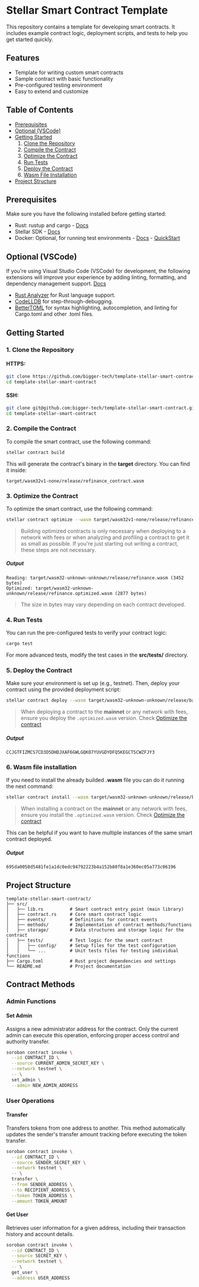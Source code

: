 # Stellar Smart Contract Template

This repository contains a template for developing smart contracts. It includes example contract logic, deployment scripts, and tests to help you get started quickly.

## Features

- Template for writing custom smart contracts
- Sample contract with basic functionality
- Pre-configured testing environment
- Easy to extend and customize

## Table of Contents

- [Prerequisites](#prerequisites)
- [Optional (VSCode)](#optional-vscode)
- [Getting Started](#getting-started)
  1.  [Clone the Repository](#1-clone-the-repository)
  2.  [Compile the Contract](#2-compile-the-contract)
  3.  [Optimize the Contract](#3-optimize-the-contract)
  4.  [Run Tests](#4-run-tests)
  5.  [Deploy the Contract](#5-deploy-the-contract)
  6.  [Wasm File Installation](#6-wasm-file-installation)
- [Project Structure](#project-structure)

## Prerequisites

Make sure you have the following installed before getting started:

- Rust: rustup and cargo - [Docs](https://developers.stellar.org/docs/build/smart-contracts/getting-started/setup)
- Stellar SDK - [Docs](https://developers.stellar.org/docs/build/smart-contracts/getting-started/setup#install-the-stellar-cli)
- Docker: Optional, for running test environments - [Docs](https://developers.stellar.org/docs/tools/developer-tools/quickstart) - [QuickStart](https://github.com/stellar/quickstart)

## Optional (VSCode)

If you're using Visual Studio Code (VSCode) for development, the following extensions will improve your experience by adding linting, formatting, and dependency management support. [Docs](https://developers.stellar.org/docs/build/smart-contracts/getting-started/setup#configure-an-editor)

- [Rust Analyzer](https://marketplace.visualstudio.com/items?itemName=rust-lang.rust-analyzer) for Rust language support.
- [CodeLLDB](https://marketplace.visualstudio.com/items?itemName=vadimcn.vscode-lldb) for step-through-debugging.
- [BetterTOML](https://marketplace.visualstudio.com/items?itemName=bungcip.better-toml) for syntax highlighting, autocompletion, and linting for Cargo.toml and other .toml files.

## Getting Started

### 1. Clone the Repository

#### HTTPS:

```bash
git clone https://github.com/bigger-tech/template-stellar-smart-contract.git .
cd template-stellar-smart-contract
```

#### SSH:

```bash
git clone git@github.com:bigger-tech/template-stellar-smart-contract.git .
cd template-stellar-smart-contract
```

### 2. Compile the Contract

To compile the smart contract, use the following command:

```bash
stellar contract build
```

This will generate the contract's binary in the **target** directory. You can find it inside:

```text
target/wasm32v1-none/release/refinance_contract.wasm
```

### 3. Optimize the Contract

To optimize the smart contract, use the following command:

```bash
stellar contract optimize --wasm target/wasm32v1-none/release/refinance_contract.wasm
```

> Building optimized contracts is only necessary when deploying to a network with fees or when analyzing and profiling a contract to get it as small as possible. If you're just starting out writing a contract, these steps are not necessary.

##### Output

```text
Reading: target/wasm32-unknown-unknown/release/refinance.wasm (3452 bytes)
Optimized: target/wasm32-unknown-unknown/release/refinance.optimized.wasm (2877 bytes)
```

> The size in bytes may vary depending on each contract developed.

### 4. Run Tests

You can run the pre-configured tests to verify your contract logic:

```bash
cargo test
```

For more advanced tests, modify the test cases in the **src/tests/** directory.

### 5. Deploy the Contract

Make sure your environment is set up (e.g., testnet). Then, deploy your contract using the provided deployment script:

```bash
stellar contract deploy --wasm target/wasm32-unknown-unknown/release/base_contract.wasm --network testnet --source S... -- --admin G...
```

> When deploying a contract to the **mainnet** or any network with fees, ensure you deploy the `.optimized.wasm` version. Check [Optimize the contract](#3-optimize-the-contract)

##### Output

```text
CCJGTFIZMCS7CD3D5DHDJXAF6GWLGQKO7YUVGDYDFQ5KEGCTSCWZFJY3
```

### 6. Wasm file installation

If you need to install the already builded **.wasm** file you can do it running the next command:

```bash
stellar contract install --wasm target/wasm32-unknown-unknown/release/base_contract.wasm --network testnet --source S... -- --admin G...
```

> When installing a contract on the **mainnet** or any network with fees, ensure you install the `.optimized.wasm` version. Check [Optimize the contract](#3-optimize-the-contract)

This can be helpful if you want to have multiple instances of the same smart contract deployed.

##### Output

```text
695da0050d5481fe1a1dc0edc94792223b4a152b80f8a1e360ec05a773c06196
```

## Project Structure

```text
template-stellar-smart-contract/
├── src/
│   ├── lib.rs          # Smart contract entry point (main library)
│   ├── contract.rs     # Core smart contract logic
│   ├── events/         # Definitions for contract events
│   ├── methods/        # Implementation of contract methods/functions
│   ├── storage/        # Data structures and storage logic for the contract
│   ├── tests/          # Test logic for the smart contract
│   │   ├── config/     # Setup files for the test configuration
│   │   └── ...         # Unit tests files for testing individual functions
├── Cargo.toml          # Rust project dependencies and settings
└── README.md           # Project documentation
```

## Contract Methods

### Admin Functions

#### Set Admin

Assigns a new administrator address for the contract. Only the current admin can execute this operation, enforcing proper access control and authority transfer.

```bash
soroban contract invoke \
  --id CONTRACT_ID \
  --source CURRENT_ADMIN_SECRET_KEY \
  --network testnet \
  -- \
  set_admin \
  --admin NEW_ADMIN_ADDRESS
```

### User Operations

#### Transfer

Transfers tokens from one address to another. This method automatically updates the sender's transfer amount tracking before executing the token transfer.

```bash
soroban contract invoke \
  --id CONTRACT_ID \
  --source SENDER_SECRET_KEY \
  --network testnet \
  -- \
  transfer \
  --from SENDER_ADDRESS \
  --to RECIPIENT_ADDRESS \
  --token TOKEN_ADDRESS \
  --amount TOKEN_AMOUNT
```

#### Get User

Retrieves user information for a given address, including their transaction history and account details.

```bash
soroban contract invoke \
  --id CONTRACT_ID \
  --source SECRET_KEY \
  --network testnet \
  -- \
  get_user \
  --address USER_ADDRESS
```
